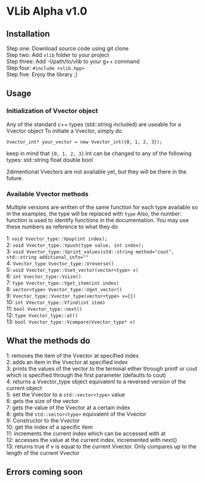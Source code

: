 # VLib Alpha v1.0

## Installation

Step one: Download source code using git clone  
Step two: Add `vlib` folder to your project  
Step three: Add -I/path/to/vlib to your g++ command  
Step four: `#include <vlib.hpp>`  
Step five: Enjoy the library ;)  

## Usage

### Initialization of Vvector object

Any of the standard c++ types (std::string included) are useable for a Vvector object
To initiate a Vvector, simply do
```
Vvector_int* your_vector = new Vvector_int({0, 1, 2, 3});
```
keep in mind that `{0, 1, 2, 3}` int can be changed to any of the following types:
std::string
float
double
bool

2dimentional Vvectors are not available yet, but they will be there in the future.

### Available Vvector methods

Multiple versions are written of the same function for each type available so in the examples, the type will be replaced with `type`
Also, the number: function is used to identify functions in the documentation. You may use these numbers as reference to what they do

1: `void Vvector_type::Vpop(int index);`  
2: `void Vvector_type::Vpush(type value, int index);`  
3: `void Vvector_type::Vprint_values(std::string method="cout", std::string additional_info=""`  
4: `Vvector_type Vvector_type::Vreverse()`  
5: `void Vvector_type::Vset_vector(vector<type> v)`  
6: `int Vvector_type::Vsize()`  
7: `type Vvector_type::Vget_item(int index)`  
8: `vector<type> Vvector_type::Vget_vector()`  
9: `Vvector_type::Vvector_type(vector<type> v={})`  
10: `int VVector_type::Vfind(int item)`  
11: `bool Vvector_type::next()`  
12: `type Vvector_type::at()`  
13: `bool Vvector_type::Vcompare(Vvector_type* v)`  

## What the methods do

1: removes the item of the Vvector at specified index  
2: adds an item in the Vvector at specified index  
3: prints the values of the vector to the terminal either through printf or cout which is specified through the first parameter (defaults to cout)  
4: returns a Vvector_type object equivalent to a reversed version of the current object  
5: set the Vvector to a `std::vector<type>` value  
6: gets the size of the vector  
7: gets the value of the Vvector at a certain index  
8: gets the `std::vector<type>` equivalent of the Vvector  
9: Constructor to the Vvector  
10: get the index of a specific item  
11: increments the current index which can be accessed with at  
12: accesses the value at the current index, incremented with next()  
13: returns true if v is equal to the current Vvector. Only compares up to the length of the current Vvector  

## Errors coming soon